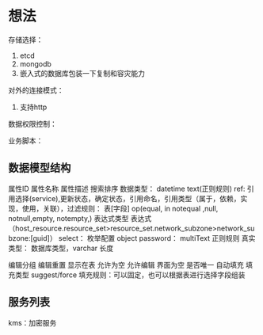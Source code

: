 # 想法

存储选择： 
1. etcd
2. mongodb
3. 嵌入式的数据库包装一下复制和容灾能力

对外的连接模式：
1. 支持http

数据权限控制：


业务脚本：

## 数据模型结构

属性ID
属性名称
属性描述
搜索排序
数据类型： 
	datetime
	text(正则规则)
	ref: 引用选择(service),更新状态，确定状态，引用命名，引用类型（属于，依赖，实现，使用，关联），过滤规则： 表[字段] op(equal, in notequal ,null, notnull,empty, notempty,) 表达式类型 表达式（host_resource.resource_set>resource_set.network_subzone>network_subzone:[guid]）
	select： 枚举配置
	object
	password：
	multiText
正则规则
真实类型： 数据库类型，varchar
长度

编辑分组
编辑重置
显示在表
允许为空
允许编辑
界面为空
是否唯一
自动填充
	填充类型 suggest/force
	填充规则：可以固定，也可以根据表进行选择字段组装


## 服务列表

kms：加密服务